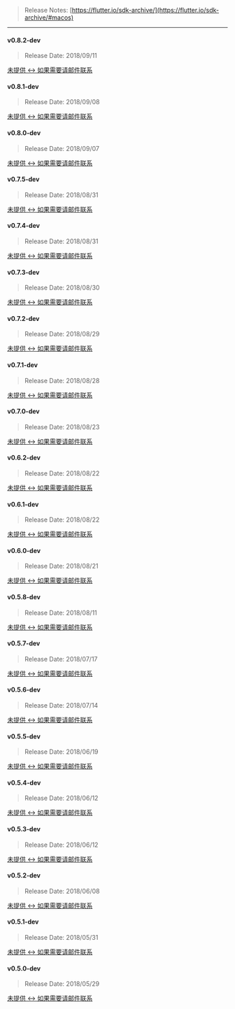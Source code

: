 > Release Notes: [https://flutter.io/sdk-archive/](https://flutter.io/sdk-archive/#macos)

---

#### v0.8.2-dev

> Release Date: 2018/09/11

[未提供 <-> 如果需要请邮件联系]()

#### v0.8.1-dev

> Release Date: 2018/09/08

[未提供 <-> 如果需要请邮件联系]()

#### v0.8.0-dev

> Release Date: 2018/09/07

[未提供 <-> 如果需要请邮件联系]()

#### v0.7.5-dev

> Release Date: 2018/08/31

[未提供 <-> 如果需要请邮件联系]()

#### v0.7.4-dev

> Release Date: 2018/08/31

[未提供 <-> 如果需要请邮件联系]()

#### v0.7.3-dev

> Release Date: 2018/08/30

[未提供 <-> 如果需要请邮件联系]()

#### v0.7.2-dev

> Release Date: 2018/08/29

[未提供 <-> 如果需要请邮件联系]()

#### v0.7.1-dev

> Release Date: 2018/08/28

[未提供 <-> 如果需要请邮件联系]()

#### v0.7.0-dev

> Release Date: 2018/08/23

[未提供 <-> 如果需要请邮件联系]()

#### v0.6.2-dev

> Release Date: 2018/08/22

[未提供 <-> 如果需要请邮件联系]()

#### v0.6.1-dev

> Release Date: 2018/08/22

[未提供 <-> 如果需要请邮件联系]()

#### v0.6.0-dev

> Release Date: 2018/08/21

[未提供 <-> 如果需要请邮件联系]()

#### v0.5.8-dev

> Release Date: 2018/08/11

[未提供 <-> 如果需要请邮件联系]()

#### v0.5.7-dev

> Release Date: 2018/07/17

[未提供 <-> 如果需要请邮件联系]()

#### v0.5.6-dev

> Release Date: 2018/07/14

[未提供 <-> 如果需要请邮件联系]()

#### v0.5.5-dev

> Release Date: 2018/06/19

[未提供 <-> 如果需要请邮件联系]()

#### v0.5.4-dev

> Release Date: 2018/06/12

[未提供 <-> 如果需要请邮件联系]()

#### v0.5.3-dev

> Release Date: 2018/06/12

[未提供 <-> 如果需要请邮件联系]()

#### v0.5.2-dev

> Release Date: 2018/06/08

[未提供 <-> 如果需要请邮件联系]()

#### v0.5.1-dev

> Release Date: 2018/05/31

[未提供 <-> 如果需要请邮件联系]()

#### v0.5.0-dev

> Release Date: 2018/05/29

[未提供 <-> 如果需要请邮件联系]()
